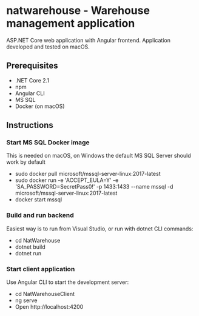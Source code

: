 # natwarehouse - Warehouse management application

ASP.NET Core web application with Angular frontend. Application developed and tested on macOS.

## Prerequisites
- .NET Core 2.1
- npm
- Angular CLI
- MS SQL
- Docker (on macOS)

## Instructions

### Start MS SQL Docker image
This is needed on macOS, on Windows the default MS SQL Server should work by default
- sudo docker pull microsoft/mssql-server-linux:2017-latest
- sudo docker run -e 'ACCEPT_EULA=Y' -e 'SA_PASSWORD=SecretPass0!' -p 1433:1433 --name mssql -d microsoft/mssql-server-linux:2017-latest
- docker start mssql

### Build and run backend
Easiest way is to run from Visual Studio, or run with dotnet CLI commands:
- cd NatWarehouse
- dotnet build
- dotnet run

### Start client application
Use Angular CLI to start the development server:
- cd NatWarehouseClient
- ng serve
- Open http://localhost:4200
